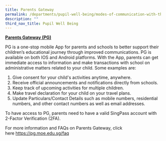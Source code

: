 ```yaml
---
title: Parents Gateway
permalink: /departments/pupil-well-being/modes-of-communication-with-the-school/parents-gateway/
description: ""
third_nav_title: Pupil Well Being
---
```


<p><strong><u>Parents Gateway (PG)</u></strong></p>
<p>PG is&nbsp;a one-stop mobile App for parents and schools to better support their children&rsquo;s educational journey through improved communications. PG is available on both IOS and Android platforms.&nbsp;With the App, parents can get immediate access to information and make transactions with school on administrative matters related to your child. Some examples are:</p>
<ol>
<li>Give consent for your child's activities anytime, anywhere.</li>
<li>Receive official announcements and notifications directly from schools.</li>
<li>Keep track of upcoming activities for multiple children.</li>
<li>Make travel declaration for your child on your travel plans.</li>
<li>Update Particulars/Contact Details such as mobile numbers, residential numbers, and other contact numbers as well as email addresses.</li>
</ol>
<p>To have access to PG, parents need to have a valid SingPass&nbsp;account with 2-Factor Verification (2FA).</p>
<p>For more information and FAQs on Parents Gateway, click here&nbsp;<a href="https://pg.moe.edu.sg/faq" target="">https://pg.moe.edu.sg/faq</a></p>